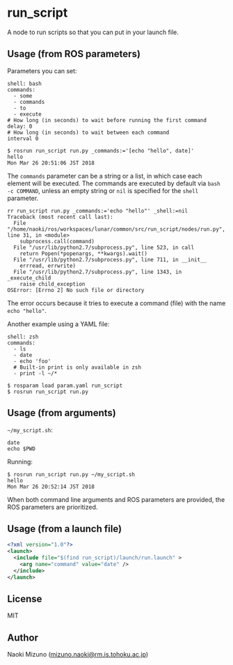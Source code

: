 # run_script

A node to run scripts so that you can put in your launch file.


## Usage (from ROS parameters)

Parameters you can set:

```
shell: bash
commands:
  - some
  - commands
  - to
  - execute
# How long (in seconds) to wait before running the first command
delay: 0
# How long (in seconds) to wait between each command
interval 0
```

```
$ rosrun run_script run.py _commands:='[echo "hello", date]'
hello
Mon Mar 26 20:51:06 JST 2018
```

The `commands` parameter can be a string or a list, in which case each element
will be executed. The commands are executed by default via `bash -c COMMAND`,
unless an empty string or `nil` is specified for the `shell` parameter.

```
rr run_script run.py _commands:='echo "hello"' _shell:=nil
Traceback (most recent call last):
  File "/home/naoki/ros/workspaces/lunar/common/src/run_script/nodes/run.py", line 31, in <module>
    subprocess.call(command)
  File "/usr/lib/python2.7/subprocess.py", line 523, in call
    return Popen(*popenargs, **kwargs).wait()
  File "/usr/lib/python2.7/subprocess.py", line 711, in __init__
    errread, errwrite)
  File "/usr/lib/python2.7/subprocess.py", line 1343, in _execute_child
    raise child_exception
OSError: [Errno 2] No such file or directory
```

The error occurs because it tries to execute a command (file) with the name
`echo "hello"`.

Another example using a YAML file:

```
shell: zsh
commands:
  - ls
  - date
  - echo 'foo'
  # Built-in print is only available in zsh
  - print -l ~/*
```

```
$ rosparam load param.yaml run_script
$ rosrun run_script run.py
```

## Usage (from arguments)

`~/my_script.sh`:

```
date
echo $PWD
```

Running:

```
$ rosrun run_script run.py ~/my_script.sh
hello
Mon Mar 26 20:52:14 JST 2018
```

When both command line arguments and ROS parameters are provided, the ROS
parameters are prioritized.


## Usage (from a launch file)

```xml
<?xml version="1.0"?>
<launch>
  <include file="$(find run_script)/launch/run.launch" >
    <arg name="command" value="date" />
  </include>
</launch>
```

## License

MIT


## Author

Naoki Mizuno (mizuno.naoki@rm.is.tohoku.ac.jp)

